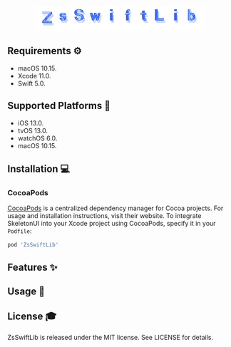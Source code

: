 <p align='center'>
	<img src='Assets/ZsSwiftLib.gif'>
</p>

## Requirements ⚙️
- macOS 10.15.
- Xcode 11.0.
- Swift 5.0.

## Supported Platforms 📱
- iOS 13.0.
- tvOS 13.0.
- watchOS 6.0.
- macOS 10.15.

## Installation 💻

### CocoaPods
[CocoaPods](https://cocoapods.org) is a centralized dependency manager for Cocoa projects. For usage and installation instructions, visit their website. To integrate SkeletonUI into your Xcode project using CocoaPods, specify it in your `Podfile`:

```ruby
pod 'ZsSwiftLib'
```

## Features ✨

## Usage 🚀

## License 🎓
ZsSwiftLib is released under the MIT license. See LICENSE for details.
